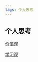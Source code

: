 ```yaml
---
tags: 个人思考
---
```


## 个人思考

[价值观](%E4%BB%B7%E5%80%BC%E8%A7%82.md)

[学习观](%E5%AD%A6%E4%B9%A0%E8%A7%82.md)
